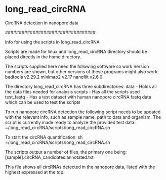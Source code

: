 # long_read_circRNA
CircRNA detection in nanopore data

#################################

Info for using the scripts in long_read_circRNA

Scripts are made for linux and long_read_circRNA directory should be placed directly in the home directory.

The scripts supplied here need the following software so work
Version numbers are shown, but other versions of these programs might also work:
bedtools v2.29.2
minimap2 v2.17
nanofilt v2.6.0
 

The directory long_read_circRNA has three subdirectories:
data - Holds all the data files needed for analysis
scripts - Has all the scripts used
test_fastq - Has a test dataset with human nanopore circRNA fastq data which can be used to test the scripts


To run nanopore circRNA detection the following script needs to be updated with the relevant info, such as
sample name, path to data and organism. The script is currently made ready to analyze the provided test data:
~/long_read_circRNA/scripts/long_read_circRNA.sh

To start the circRNA quantification:
sh ~/long_read_circRNA/scripts/long_read_circRNA.sh


The scripts output a number of files, the primary one being:
[sample].circRNA_candidates.annotated.txt

This file shows all circRNAs detected in the nanopore data, listed with the highest expressed at the top.
